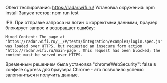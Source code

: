 Обект тестирования: https://radar.wifi.ru/
Установка окружения: npm install
Запуск тестов: npm run test

!PS. При отправке запроса на логин с корректыми данными, браузер блокирует запрос и возвращает ошибку:
```
Mixed Content: The page at 'https://radar.wifi.ru/__/#/tests/integration/examples/login.spec.js' was loaded over HTTPS, but requested an insecure form action 'http://radar.wifi.ru/main-page'. This request has been blocked; the content must be served over HTTPS.
```
Временным решением была установка "chromeWebSecurity": false в конфиге cypress для браузера Chrome - это позволило успешо залогиниться и получить данные.
